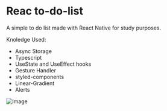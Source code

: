 # Reac to-do-list
A simple to do list made with React Native for study purposes.

Knoledge Used:
- Async Storage
- Typescript
- UseState and UseEffect hooks
- Gesture Handler
- styled-components
- Linear-Gradient
- Alerts


![image](https://user-images.githubusercontent.com/38231642/134269557-9352c884-9b47-486d-90c6-73a95a800b2e.png)
